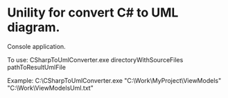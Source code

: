 # Unility for convert C# to UML diagram.

Console application.

To use: 
CSharpToUmlConverter.exe directoryWithSourceFiles pathToResultUmlFile
  
Example:
C:\CSharpToUmlConverter.exe "C:\Work\MyProject\ViewModels" "C:\Work\ViewModelsUml.txt"
